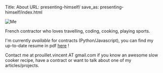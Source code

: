 Title: About
URL: presenting-himself/
save_as: presenting-himself/index.html

![Me]({filename}/images/pages/profile.jpg)

French contractor who loves travelling, coding, cooking, playing sports.  

I'm currently _available_ for contracts (Python/Javascript), you can find my up-to-date resume in pdf [here](https://dl.dropboxusercontent.com/u/18195391/resume_vincent_prouillet.pdf "resume") !  

Contact me at prouillet.vincent AT gmail.com if you know an awesome slow cooker recipe, have a contract or want to talk about one of my articles/projects.
